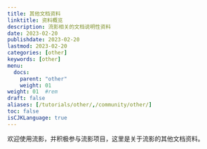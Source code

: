 ```yaml
---
title: 其他文档资料
linktitle: 资料概览
description: 流影相关的文档说明性资料
date: 2023-02-20
publishdate: 2023-02-20
lastmod: 2023-02-20
categories: [other]
keywords: [other]
menu:
  docs:
    parent: "other"
    weight: 01
weight: 01	#rem
draft: false
aliases: [/tutorials/other/,/community/other/]
toc: false
isCJKLanguage: true
---
```

欢迎使用流影，并积极参与流影项目，这里是关于流影的其他文档资料。
